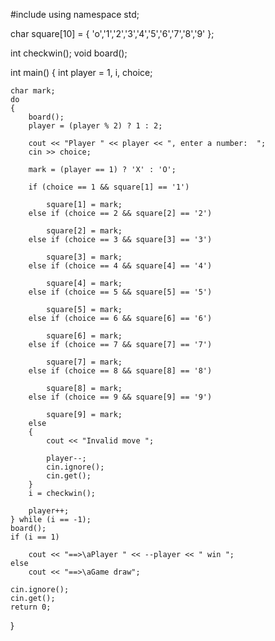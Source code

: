 #include <iostream>
using namespace std;

char square[10] = { 'o','1','2','3','4','5','6','7','8','9' };

int checkwin();
void board();

int main()
{
    int player = 1, i, choice;

    char mark;
    do
    {
        board();
        player = (player % 2) ? 1 : 2;

        cout << "Player " << player << ", enter a number:  ";
        cin >> choice;

        mark = (player == 1) ? 'X' : 'O';

        if (choice == 1 && square[1] == '1')

            square[1] = mark;
        else if (choice == 2 && square[2] == '2')

            square[2] = mark;
        else if (choice == 3 && square[3] == '3')

            square[3] = mark;
        else if (choice == 4 && square[4] == '4')

            square[4] = mark;
        else if (choice == 5 && square[5] == '5')

            square[5] = mark;
        else if (choice == 6 && square[6] == '6')

            square[6] = mark;
        else if (choice == 7 && square[7] == '7')

            square[7] = mark;
        else if (choice == 8 && square[8] == '8')

            square[8] = mark;
        else if (choice == 9 && square[9] == '9')

            square[9] = mark;
        else
        {
            cout << "Invalid move ";

            player--;
            cin.ignore();
            cin.get();
        }
        i = checkwin();

        player++;
    } while (i == -1);
    board();
    if (i == 1)

        cout << "==>\aPlayer " << --player << " win ";
    else
        cout << "==>\aGame draw";

    cin.ignore();
    cin.get();
    return 0;
}

